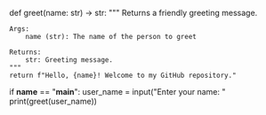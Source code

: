 def greet(name: str) -> str:
    """
    Returns a friendly greeting message.
    
    Args:
        name (str): The name of the person to greet
    
    Returns:
        str: Greeting message.
    """
    return f"Hello, {name}! Welcome to my GitHub repository."

if __name__ == "__main__":
    user_name = input("Enter your name: "
    print(greet(user_name))

